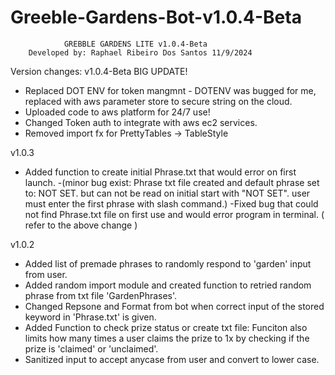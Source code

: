 # Greeble-Gardens-Bot-v1.0.4-Beta

                GREBBLE GARDENS LITE v1.0.4-Beta 
        Developed by: Raphael Ribeiro Dos Santos 11/9/2024

Version changes:
v1.0.4-Beta 
BIG UPDATE!
* Replaced DOT ENV for token mangmnt - DOTENV was bugged for me, replaced with aws parameter store to secure string on the cloud.
* Uploaded code to aws platform for 24/7 use! 
* Changed Token auth to integrate with aws ec2 services.
* Removed import fx for PrettyTables -> TableStyle

v1.0.3
* Added function to create initial Phrase.txt that would error on first launch. 
    -(minor bug exist: Phrase txt file created and default phrase set to: NOT SET. but can not be read on initial start with "NOT SET". user must enter the first phrase with slash command.)
    -Fixed bug that could not find Phrase.txt file on first use and would error program in terminal. ( refer to the above change )

v1.0.2
* Added list of premade phrases to randomly respond to 'garden' input from user.
* Added random import module and created function to retried random phrase from txt file 'GardenPhrases'.
* Changed Repsone and Format from bot when correct input of the stored keyword in 'Phrase.txt' is given.
* Added Function to check prize status or create txt file: 
    Funciton also limits how many times a user claims the prize to 1x by checking if the prize is 'claimed' or 'unclaimed'.
* Sanitized input to accept anycase from user and convert to lower case.
